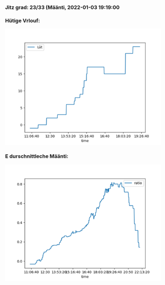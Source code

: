 ### Jitz grad: 23/33 (Määnti, 2022-01-03 19:19:00

### Hütige Vrlouf:
![Graph](Today.png)

### E durschnittleche Määnti:
![Graph](Määnti.png)